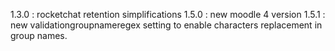1.3.0 : rocketchat retention simplifications
1.5.0 : new moodle 4 version
1.5.1 : new validationgroupnameregex setting to enable characters replacement in group names.
